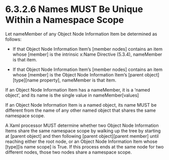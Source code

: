 <html dir="LTR" xmlns:mshelp="http://msdn.microsoft.com/mshelp" xmlns:ddue="http://ddue.schemas.microsoft.com/authoring/2003/5" xmlns:xlink="http://www.w3.org/1999/xlink" xmlns:tool="http://www.microsoft.com/tooltip"><body><input type="hidden" id="userDataCache" class="userDataStyle"><input type="hidden" id="hiddenScrollOffset"><img id="dropDownImage" style="display:none; height:0; width:0;" src="../local/drpdown.gif"><img id="dropDownHoverImage" style="display:none; height:0; width:0;" src="../local/drpdown_orange.gif"><img id="collapseImage" style="display:none; height:0; width:0;" src="../local/collapse.gif"><img id="expandImage" style="display:none; height:0; width:0;" src="../local/exp.gif"><img id="collapseAllImage" style="display:none; height:0; width:0;" src="../local/collall.gif"><img id="expandAllImage" style="display:none; height:0; width:0;" src="../local/expall.gif"><img id="copyImage" style="display:none; height:0; width:0;" src="../local/copycode.gif"><img id="copyHoverImage" style="display:none; height:0; width:0;" src="../local/copycodeHighlight.gif"><div id="header"><h1 class="heading">6.3.2.6 Names MUST Be Unique Within a Namespace Scope</h1></div><div id="mainSection"><div id="mainBody"><div id="allHistory" class="saveHistory" onsave="saveAll()" onload="loadAll()"></div>
			<div id="sectionSection0" class="section" name="collapseableSection"><content xmlns="http://ddue.schemas.microsoft.com/authoring/2003/5" xmlns:wsd="http://wsdev.schemas.microsoft.com/authoring/2008/2" xmlns:msxsl="urn:schemas-microsoft-com:xslt" xmlns:script="urn:script" xmlns:build="urn:build">
				</content></div><div id="sectionSection1" class="section" name="collapseableSection"><content xmlns="http://ddue.schemas.microsoft.com/authoring/2003/5" xmlns:wsd="http://wsdev.schemas.microsoft.com/authoring/2008/2" xmlns:msxsl="urn:schemas-microsoft-com:xslt" xmlns:script="urn:script" xmlns:build="urn:build">
					<p xmlns="">Let nameMember of any Object Node Information Item be determined as follows:</p>
					<ul xmlns=""><li class="unordered">
							<p class="BulletedList">If that Object Node Information Item’s [member nodes] contains an item whose [member] is the intrinsic x:Name Directive (5.3.4), nameMember is that item.</p>
						</li><li class="unordered">
							<p class="BulletedList">If that Object Node Information Item’s [member nodes] contains an item whose [member] is the Object Node Information Item’s [parent object][type][name property], nameMember is that item.</p>
						</li></ul>
					<p xmlns="">If an Object Node Information Item has a nameMember, it is a ‘named object’, and its name is the single value in nameMember[values]</p>
					<p xmlns="">If an Object Node Information Item is a named object, its name MUST be different from the name of any other named object that shares the same namespace scope.</p>
					<p xmlns="">A Xaml processor MUST determine whether two Object Node Information Items share the same namespace scope by walking up the tree by starting at [parent object] and then following [parent object][parent member] until reaching either the root node, or an Object Node Information Item whose [type][is name scope] is True. If this process ends at the same node for two different nodes, those two nodes share a namespace scope.</p>
				</content></div><!--[if gte IE 5]>
			<tool:tip element="languageFilterToolTip" avoidmouse="false"/>
		<![endif]--></div><a name="feedback"></a><span></span></div></body></html>